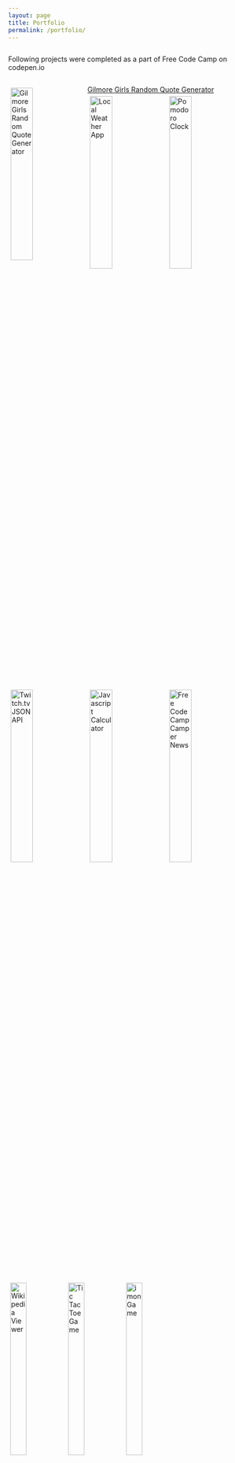 ```yaml
---
layout: page
title: Portfolio
permalink: /portfolio/
---
```

Following projects were completed as a part of Free Code Camp on codepen.io

<style type="text/css">
    img {
        float: left;
        width: 30%;
        padding: 1%;
    }
    
    p {
        float: left;
    }
</style>

<a href="http://codepen.io/kirakirakira/full/OyJbwX/" target="_blank"><img src="http://i77.photobucket.com/albums/j49/kirakirakira7/Screen%20Shot%202015-09-05%20at%208.56.38%20AM_zpszgozbsbx.png" alt="Gilmore Girls Random Quote Generator"/>Gilmore Girls Random Quote Generator</a>
<a href="http://codepen.io/kirakirakira/full/PPwbMN/" target="_blank"><img src="http://i77.photobucket.com/albums/j49/kirakirakira7/Screen%20Shot%202015-09-07%20at%202.53.22%20PM_zpse3rg5qhm.png" alt="Local Weather App"/></a>
<a href="http://codepen.io/kirakirakira/full/XmbEGO/" target="_blank"><img src="http://i77.photobucket.com/albums/j49/kirakirakira7/Screen%20Shot%202015-09-26%20at%208.44.10%20PM_zps2hgj2vil.png" alt="Pomodoro Clock"/></a>

<a href="http://codepen.io/kirakirakira/full/zvoEpM/" target="_blank"><img src="http://i77.photobucket.com/albums/j49/kirakirakira7/twitchtv%20api_zpsuustfi6x.png" alt="Twitch.tv JSON API"/></a>
<a href="http://codepen.io/kirakirakira/full/LpjZzg/" target="_blank"><img src="http://i77.photobucket.com/albums/j49/kirakirakira7/javascriptcalculator_zpsurvmrarg.png" alt="Javascript Calculator"/></a>
<a href="http://codepen.io/kirakirakira/full/meKxwJ/" target="_blank"><img src="http://i77.photobucket.com/albums/j49/kirakirakira7/fcc%20camper%20news_zpscs5x41ty.png" alt="Free Code Camp Camper News"/></a>

<a href="http://codepen.io/kirakirakira/pen/avqNQg" target="_blank"><img src="http://i77.photobucket.com/albums/j49/kirakirakira7/wiki%20viewer_zps11buz2yk.png" alt="Wikipedia Viewer"/></a>
<a href="http://codepen.io/kirakirakira/full/JYxvKr/" target="_blank"><img src="http://i77.photobucket.com/albums/j49/kirakirakira7/tictactoe_zpsyhyxn5gm.png" alt="Tic Tac Toe Game"/></a>
<a href="http://codepen.io/kirakirakira/full/epqpmW/" target="_blank"><img src="http://i77.photobucket.com/albums/j49/kirakirakira7/Simon_zps9wxbfidh.png" alt="imon Game"/></a>